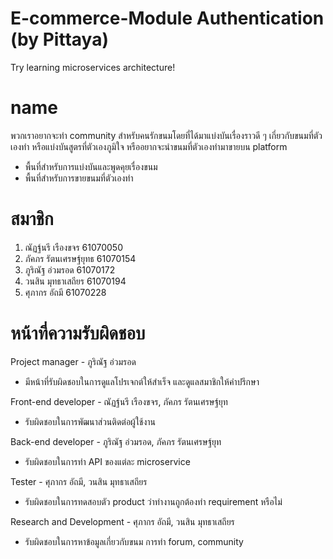 # E-commerce-Module Authentication (by Pittaya)
Try learning microservices architecture!

# name
พวกเราอยากจะทำ community สำหรับคนรักขนมโดยที่ได้มาแบ่งบันเรื่องราวดี ๆ เกี่ยวกับขนมที่ตัวเองทำ หรือแบ่งบันสูตรที่ตัวเองภูมิใจ หรืออยากจะนำขนมที่ตัวเองทำมาขายบน platform

- พื้นที่สำหรับการแบ่งบันและพูดคุยเรื่องขนม 
- พื้นที่สำหรับการขายขนมที่ตัวเองทำ

# สมาชิก
1. ณัฏฐ์นรี เรืองขจร 61070050
2. ภัคภร รัตนเศรษฐ์ยุทธ 61070154
3. ภูริณัฐ อ่วมรอด 61070172
4. วนสิน มุทธาเสถียร 61070194
5. ศุภากร อัถมี 61070228

# หน้าที่ความรับผิดชอบ
Project manager - ภูริณัฐ อ่วมรอด  
- มีหน้าที่รับผิดชอบในการดูแลโปรเจกต์ให้สำเร็จ และดูแลสมาชิกให้คำปรึกษา
 
Front-end developer - ณัฏฐ์นรี เรืองขจร, ภัคภร รัตนเศรษฐ์ยุท
- รับผิดชอบในการพัฒนาส่วนติดต่อผู้ใช้งาน

Back-end developer - ภูริณัฐ อ่วมรอด, ภัคภร รัตนเศรษฐ์ยุท
- รับผิดชอบในการทำ API ของแต่ละ microservice

Tester - ศุภากร อัถมี, วนสิน มุทธาเสถียร
- รับผิดชอบในการทดสอบตัว product ว่าทำงานถูกต้องทำ requirement หรือไม่

Research and Development - ศุภากร อัถมี, วนสิน มุทธาเสถียร
- รับผิดชอบในการหาข้อมูลเกี่ยวกับขนม การทำ forum, community
